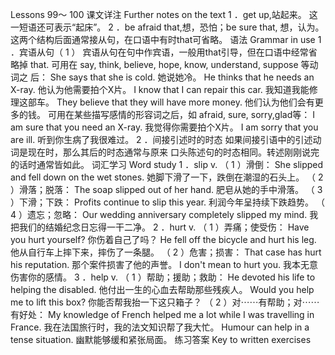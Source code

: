 Lessons 99～ 100 
课文详注 Further notes on the text 
1 ．get up,站起来。 
这一短语还可表示“起床”。 
2 ．be afraid that,想，恐怕；be sure that, 想，认为。 
这两个结构后面通常接从句，在口语中有时that可省略。 
语法 Grammar in use 
1 ．宾语从句（ 1 ） 
宾语从句在句中作宾语，一般用that引导，但在口语中经常省略掉 
that. 
可用在 say, think, believe, hope, know, understand, suppose 等动词之 
后： 
She says that she is cold. 
她说她冷。 
He thinks that he needs an X-ray. 
他认为他需要拍个X片。 
I know that I can repair this car. 
我知道我能修理这部车。 
They believe that they will have more money. 
他们认为他们会有更多的钱。 
可用在某些描写感情的形容词之后，如 afraid, sure, sorry,glad等： 
I am sure that you need an X-ray. 
我觉得你需要拍个X片。 
I am sorry that you are ill. 
听到你生病了我很难过。 
2 ．间接引述时的时态 
如果间接引语中的引述动词是现在时，那么其后的时态通常与原来 
口头陈述句的时态相同。转述刚刚说完的话时通常皆如此。 
词汇学习 Word study 
1 ．slip v. 
（ 1 ）滑倒： 
She slipped and fell down on the wet stones. 
她脚下滑了一下，跌倒在潮湿的石头上。 
（ 2 ）滑落；脱落： 
The soap slipped out of her hand. 
肥皂从她的手中滑落。 
（ 3 ）下滑；下跌： 
Profits continue to slip this year. 
利润今年呈持续下跌趋势。 
（ 4 ）遗忘；忽略： 
Our wedding anniversary completely slipped my mind. 
我把我们的结婚纪念日忘得一干二净。 
2 ．hurt v. 
（ 1 ）弄痛；使受伤： 
Have you hurt yourself? 
你伤着自己了吗？ 
He fell off the bicycle and hurt his leg. 
他从自行车上摔下来，摔伤了一条腿。 
（ 2 ）危害；损害： 
That case has hurt his reputation. 
那个案件损害了他的声誉。 
I don't mean to hurt you. 
我本无意伤害你的感情。 
3 ．help v. 
（ 1 ）帮助；援助；救助： 
He devoted his life to helping the disabled. 
他付出一生的心血去帮助那些残疾人。 
Would you help me to lift this box? 
你能否帮我抬一下这只箱子？ 
（ 2 ）对⋯⋯有帮助；对⋯⋯有好处： 
My knowledge of French helped me a lot while I was travelling in 
France. 
我在法国旅行时，我的法文知识帮了我大忙。 
Humour can help in a tense situation. 
幽默能够缓和紧张局面。 
练习答案 Key to written exercises 